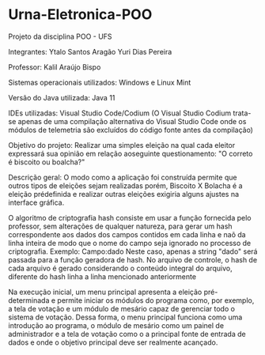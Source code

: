 # Urna-Eletronica-POO
Projeto da disciplina POO - UFS

Integrantes:
Ytalo Santos Aragão
Yuri Dias Pereira

Professor:
Kalil Araújo Bispo

Sistemas operacionais utilizados:
Windows e Linux Mint

Versão do Java utilizada:
Java 11

IDEs utilizadas:
Visual Studio Code/Codium (O Visual Studio Codium trata-se apenas de uma
compilação alternativa do Visual Studio Code onde os módulos de telemetria são excluídos do
código fonte antes da compilação)

Objetivo do projeto:
Realizar uma simples eleição na qual cada eleitor expressará sua
opinião em relação aoseguinte questionamento: "O correto é biscoito ou boalcha?"

Descrição geral:
O modo como a aplicação foi construída permite que outros tipos de eleições sejam
realizadas porém, Biscoito X Bolacha é a eleição prédefinida e realizar outras eleições
exigiria alguns ajustes na interface gráfica.

O algoritmo de criptografia hash consiste em usar a função fornecida pelo professor, sem
alterações de qualquer natureza, para gerar um hash correspondente aos dados dos campos
contidos em cada linha e naõ da linha inteira de modo que o nome do campo seja ignorado no
processo de criptografia.
Exemplo:
    Campo:dado
    Neste caso, apenas a string "dado" será passada para a função geradora de hash.
No arquivo de controle, o hash de cada arquivo é gerado considerando o conteúdo integral do
arquivo, diferente do hash linha a linha mencionado anteriormente

Na execução inicial, um menu principal apresenta a eleição pré-determinada e permite iniciar
os módulos do programa como, por exemplo, a tela de votação e um módulo de mesário capaz de
gerenciar todo o sistema de votação. Dessa forma, o menu principal funciona como uma
introdução ao programa, o módulo de mesário como um painel de administrador e a tela de
votação como o a principal fonte de entrada de dados e onde o objetivo principal deve ser
realmente acançado.